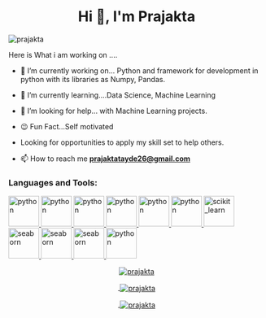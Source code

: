 <h1 align="center">Hi 👋, I'm Prajakta</h1>
<p align="left"> <img src="https://komarev.com/ghpvc/?username=praju-1&label=Profile%20views&color=0e75b6&style=flat" alt="prajakta" /> </p>
Here is What i am working on ....

- 🔭 I’m currently working on... Python and framework for development in python with its libraries as Numpy, Pandas.
  
- 🌱 I’m currently learning....Data Science, Machine Learning 
  
- 🤔 I’m looking for help... with Machine Learning projects.
  
- 😉 Fun Fact...Self motivated
  
-  Looking for opportunities to apply my skill set to help others. 

- 📫 How to reach me **prajaktatayde26@gmail.com**

<h3 align="left">Languages and Tools:</h3>

<p align="left"> <a href="https://www.python.org" target="_blank" rel="noreferrer"> <img src="https://cdn.jsdelivr.net/gh/devicons/devicon/icons/python/python-original-wordmark.svg" alt="python" width="60" height="60"/> </a> <a href="https://git-scm.com/" target="_blank" rel="noreferrer"> <img src="https://cdn.jsdelivr.net/gh/devicons/devicon/icons/git/git-original-wordmark.svg"alt="python" width="60" height="60"/> </a> <a href="https://www.mysql.com/" target="_blank" rel="noreferrer"> <img src="https://cdn.jsdelivr.net/gh/devicons/devicon/icons/mysql/mysql-original-wordmark.svg" alt="python" width="60" height="60"/> </a> <a href="https://pandas.pydata.org/" target="_blank" rel="noreferrer"> <img src="https://cdn.jsdelivr.net/gh/devicons/devicon/icons/pandas/pandas-original-wordmark.svg" alt="python" width="60" height="60"/> </a>  <a href=" https://numpy.org/" target="_blank" rel="noreferrer"> <img src="https://cdn.jsdelivr.net/gh/devicons/devicon/icons/numpy/numpy-original-wordmark.svg"alt="python" width="60" height="60"/> </a> <a href=" https://www.tensorflow.org/" target="_blank" rel="noreferrer"> <img src="https://cdn.jsdelivr.net/gh/devicons/devicon/icons/tensorflow/tensorflow-original.svg"alt="python" width="60" height="60"/> </a><a href="https://scikit-learn.org/" target="_blank" rel="noreferrer"> <img src="https://upload.wikimedia.org/wikipedia/commons/0/05/Scikit_learn_logo_small.svg" alt="scikit_learn" width="60" height="60"/> </a>  <a href="https://seaborn.pydata.org/" target="_blank" rel="noreferrer"> <img src="https://seaborn.pydata.org/_images/logo-mark-lightbg.svg" alt="seaborn" width="60" height="60"/> </a> <a href="https://code.visualstudio.com/" target="_blank" rel="noreferrer"> <img src="https://cdn.jsdelivr.net/gh/devicons/devicon/icons/vscode/vscode-original-wordmark.svg" alt="seaborn" width="60" height="60"/> </a>    <a href="https://jupyter.org/" target="_blank" rel="noreferrer"> <img src="https://cdn.jsdelivr.net/gh/devicons/devicon/icons/jupyter/jupyter-original-wordmark.svg" alt="seaborn" width="60" height="60"/> </a> <a href="https://nodejs.org/en" target="_blank" rel="noreferrer"> <img src="" alt="python" width="60" height="60"/>
  
  
<p align="center"><img align="center" src="https://github-readme-streak-stats.herokuapp.com?user=praju-1&theme=dark&border_radius=5" alt="prajakta" /></p>
<p align="center">&nbsp;<img align="center" src="https://github-readme-stats.vercel.app/api?username=praju-1&theme=tokyonight&show_icons=true&hide_border=false&count_private=true" alt="prajakta" /></p>
<p align="center">&nbsp;<img align="center" src="https://github-readme-stats.vercel.app/api/top-langs/?username=praju-1&theme=tokyonight&show_icons=true&hide_border=false&layout=compact" alt="prajakta" /></p>
